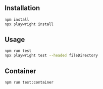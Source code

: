 ## Installation

```bash
npm install
npx playwright install
```

## Usage


```bash
npm run test
npx playwright test --headed fileDirectory
```

## Container

```bash
npm run test:container
```